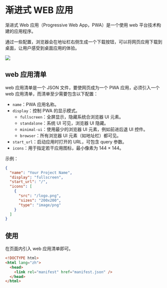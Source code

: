 # 渐进式 WEB 应用

渐进式 Web 应用（Progressive Web App，PWA）是一个使用 web 平台技术构建的应用程序。

通过一些配置，浏览器会在地址栏右侧生成一个下载按钮，可以将网页应用下载到桌面，让用户感受到桌面应用的体验。

<image src="/assets/pwa.png" />

## web 应用清单

web 应用清单是一个 JSON 文件，要使网页成为一个 PWA 应用，必须引入一个 web 应用清单，而清单至少需要包含以下配置：

- `name`：PWA 应用名称。
- `display`：控制 PWA 的显示模式。
  - `fullscreen`：全屏显示，隐藏系统合浏览器 UI 元素。
  - `standalone`：系统 UI 可见，浏览器 UI 隐藏。
  - `minimal-ui`：使用最少的浏览器 UI 元素，例如前进后退 UI 控件。
  - `browser`：所有浏览器 UI 元素（如地址栏）都可见。
- `start_url`：启动应用时打开的 URL，可包含 query 参数。
- `icons`：用于指定若干应用图标，最小像素为 144 × 144。

示例：

```json
{
  "name": "Your Project Name",
  "display": "fullscreen",
  "start_url": "/",
  "icons": [
    {
      "src": "/logo.png",
      "sizes": "200x200",
      "type": "image/png"
    }
  ]
}
```

## 使用

在页面内引入 web 应用清单即可。

```html {4}
<!DOCTYPE html>
<html lang="zh">
  <head>
    <link rel="manifest" href="manifest.json" />
  </head>
</html>
```
